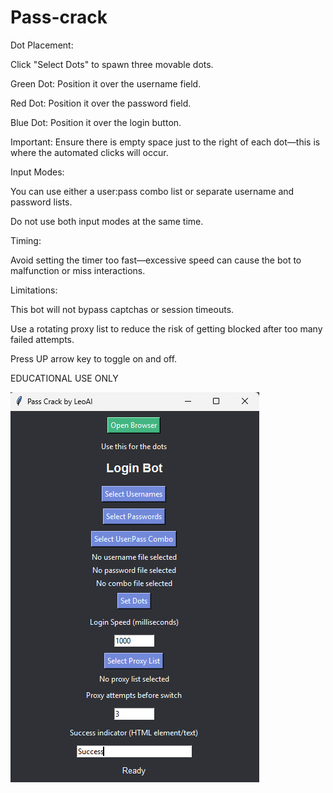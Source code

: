 # Pass-crack
Dot Placement:

Click "Select Dots" to spawn three movable dots.

Green Dot: Position it over the username field.

Red Dot: Position it over the password field.

Blue Dot: Position it over the login button.

Important: Ensure there is empty space just to the right of each dot—this is where the automated clicks will occur.

Input Modes:

You can use either a user:pass combo list or separate username and password lists.

Do not use both input modes at the same time.

Timing:

Avoid setting the timer too fast—excessive speed can cause the bot to malfunction or miss interactions.

Limitations:

This bot will not bypass captchas or session timeouts.

Use a rotating proxy list to reduce the risk of getting blocked after too many failed attempts.


Press UP arrow key to toggle on and off.


EDUCATIONAL USE ONLY



![Screenshot](Screenshot%202025-04-30%20152122.png)

